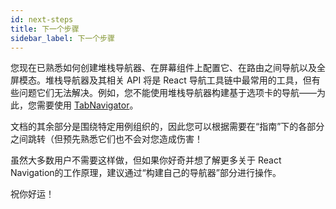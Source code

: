 ```yaml
---
id: next-steps
title: 下一个步骤
sidebar_label: 下一个步骤
---
```


您现在已熟悉如何创建堆栈导航器、在屏幕组件上配置它、在路由之间导航以及全屏模态。堆栈导航器及其相关 API 将是 React 导航工具链中最常用的工具，但有些问题它们无法解决。例如，您不能使用堆栈导航器构建基于选项卡的导航——为此，您需要使用 [TabNavigator](tab-based-navigation.md)。

文档的其余部分是围绕特定用例组织的，因此您可以根据需要在“指南”下的各部分之间跳转（但预先熟悉它们也不会对您造成伤害！

虽然大多数用户不需要这样做，但如果你好奇并想了解更多关于 React Navigation的工作原理，建议通过“构建自己的导航器”部分进行操作。

祝你好运！